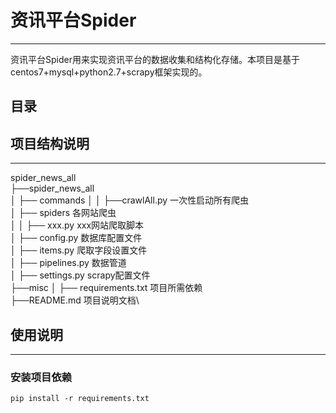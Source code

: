 # 资讯平台Spider
---
资讯平台Spider用来实现资讯平台的数据收集和结构化存储。本项目是基于centos7+mysql+python2.7+scrapy框架实现的。

## 目录

## 项目结构说明
---
spider_news_all\
├──spider_news_all\
│   ├── commands 
│   │   ├──crawlAll.py 一次性启动所有爬虫\
│   ├── spiders 各网站爬虫\
│   │   ├── xxx.py xxx网站爬取脚本\
│   ├── config.py 数据库配置文件\
│   ├── items.py 爬取字段设置文件\
│   ├── pipelines.py 数据管道\
│   ├── settings.py scrapy配置文件\
├──misc
│   ├── requirements.txt 项目所需依赖\
├──README.md 项目说明文档\

## 使用说明
---
### 安装项目依赖

```shell
pip install -r requirements.txt
```